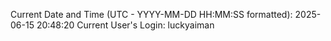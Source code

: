 Current Date and Time (UTC - YYYY-MM-DD HH:MM:SS formatted): 2025-06-15 20:48:20
Current User's Login: luckyaiman
